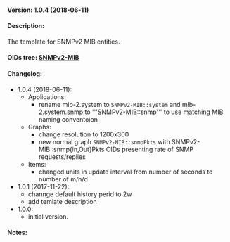 #### Version: 1.0.4 (2018-06-11)

#### Description:
The template for SNMPv2 MIB entities.

#### OIDs tree: [SNMPv2-MIB](http://www.oidview.com/mibs/0/SNMPv2-MIB.html)

#### Changelog:
- 1.0.4 (2018-06-11):
  - Applications:
    - rename mib-2.system to ```SNMPv2-MIB::system``` and mib-2.system.snmp to '''SNMPv2-MIB::snmp''' to use matching MIB naming conventoion
  - Graphs:
    - change resolution to 1200x300
    - new normal graph ```SNMPv2-MIB::snmpPkts``` with SNMPv2-MIB::snmp{in,Out}Pkts OIDs presenting rate
      of SNMP requests/replies
  - Items:
     - changed units in update interval from number of seconds to number of m/h/d
- 1.0.1 (2017-11-22):
  - channge default history perid to 2w
  - add temlate description
- 1.0.0:
  - initial version.

#### Notes:
